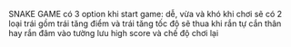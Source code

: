 SNAKE GAME
có 3 option khi start game: dễ, vừa và khó
khi chơi sẽ có 2 loại trái gồm trái tăng điểm và trái tăng tốc độ
sẽ thua khi rắn tự cắn thân hay rắn đâm vào tường
lưu high score và chế độ chơi lại


